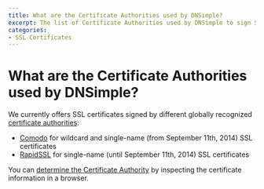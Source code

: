 ```yaml
---
title: What are the Certificate Authorities used by DNSimple?
excerpt: The list of Certificate Authorities used by DNSimple to sign SSL certificates.
categories:
- SSL Certificates
---
```


# What are the Certificate Authorities used by DNSimple?

We currently offers SSL certificates signed by different globally recognized [certificate authorities](/articles/what-is-certificate-authority):

- [Comodo](http://www.comodo.com/) for wildcard and single-name (from September 11th, 2014) SSL certificates
- [RapidSSL](http://www.rapidssl.com/) for single-name (until September 11th, 2014) SSL certificates

You can [determine the Certificate Authority](/articles/how-to-determine-certificate-authority) by inspecting the certificate information in a browser.
